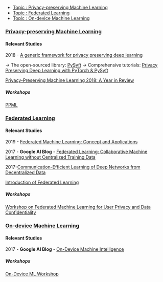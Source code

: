 - <a href="#pp">Topic : Privacy-preserving Machine Learning</a>
- <a href="#fl">Topic : Federated Learning</a>
- <a href="#oml">Topic : On-device Machine Learning</a>

### <a name="pp"></a>[Privacy-preserving Machine Learning]()

#### Relevant Studies
2018 - [A generic framework for privacy preserving deep learning](https://arxiv.org/abs/1811.04017)

-> The open-sourced library: [PySyft](https://github.com/OpenMined/PySyft) 
-> Comprehensive tutorials: [Privacy Preserving Deep Learning with PyTorch & PySyft](https://github.com/OpenMined/PySyft/tree/master/examples/tutorials)

[Privacy-Preserving Machine Learning 2018: A Year in Review](https://medium.com/dropoutlabs/privacy-preserving-machine-learning-2018-a-year-in-review-b6345a95ae0f)

##### Workshops

[PPML](https://ppml-workshop.github.io/ppml/)

### <a name="fl"></a>[Federated Learning]()

#### Relevant Studies

2019 - [Federated Machine Learning: Concept and Applications](https://arxiv.org/pdf/1902.04885.pdf)

2017 - **Google AI Blog** - [Federated Learning: Collaborative Machine Learning without Centralized Training Data](https://ai.googleblog.com/2017/04/federated-learning-collaborative.html)

2017-[Communication-Efficient Learning of Deep Networks from Decentralized Data](https://arxiv.org/abs/1602.05629)

[Introduction of Federated Learning](https://florian.github.io/federated-learning/)

##### Workshops

[Workshop on Federated Machine Learning for User Privacy and Data Confidentiality](http://fml2019.algorithmic-crowdsourcing.com)

### <a name="oml"></a>[On-device Machine Learning]()

#### Relevant Studies
2017 - **Google AI Blog** - [On-Device Machine Intelligence](https://ai.googleblog.com/2017/02/on-device-machine-intelligence.html)
##### Workshops

[On-Device ML Workshop](https://sites.google.com/view/nips-2018-on-device-ml)



